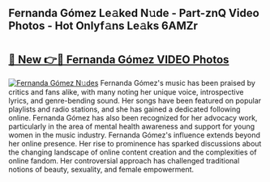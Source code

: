 ## Fernanda Gómez Le𝚊ked N𝚞de - Part-znQ Video Photos - Hot Onlyf𝚊ns Le𝚊ks 6AMZr

# <h2><a href="http://ac20047.deff.icu/?id=Fernanda+G%c3%b3mez">🔗 New 👉🔴 Fernanda Gómez VIDEO Photos</a></h2>

[![Fernanda Gómez N𝚞des](https://i.imgur.com/rIISA9y.gif)](http://ac20047.deff.icu/?id=Fernanda+G%c3%b3mez)
Fernanda Gómez's music has been praised by critics and fans alike, with many noting her unique voice, introspective lyrics, and genre-bending sound. Her songs have been featured on popular playlists and radio stations, and she has gained a dedicated following online. Fernanda Gómez has also been recognized for her advocacy work, particularly in the area of mental health awareness and support for young women in the music industry. Fernanda Gómez's influence extends beyond her online presence. Her rise to prominence has sparked discussions about the changing landscape of online content creation and the complexities of online fandom. Her controversial approach has challenged traditional notions of beauty, sexuality, and female empowerment.
